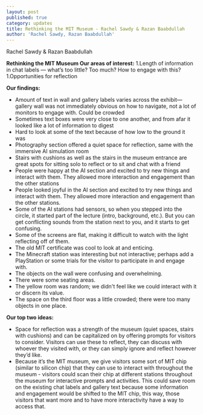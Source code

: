 ```yaml
---
layout: post
published: true
category: updates
title: Rethinking the MIT Museum - Rachel Sawdy & Razan Baabdullah
author: 'Rachel Sawdy, Razan Baabdullah'
---
```

Rachel Sawdy & Razan Baabdullah

**Rethinking the MIT Museum
Our areas of interest:**
1.Length of information in chat labels — what’s too little? Too much? How to engage with this?
1.Opportunities for reflection

**Our findings:**
- Amount of text in wall and gallery labels varies across the exhibit—gallery wall was not immediately obvious on how to navigate, not a lot of monitors to engage with. Could be crowded 
- Sometimes text boxes were very close to one another, and from afar it looked like a lot of information to digest 
- Hard to look at some of the text because of how low to the ground it was
- Photography section offered a quiet space for reflection, same with the immersive AI simulation room
- Stairs with cushions as well as the stairs in the museum entrance are great spots for sitting solo to reflect or to sit and chat with a friend
- People were happy at the AI section and excited to try new things and interact with them. They allowed more interaction and engagement than the other stations 
- People looked joyful in the AI section and excited to try new things and interact with them. They allowed more interaction and engagement than the other stations. 
- Some of the AI stations had sensors, so when you stepped into the circle, it started part of the lecture (intro, background, etc.). But you can get conflicting sounds from the station next to you, and it starts to get confusing.
- Some of the screens are flat, making it difficult to watch with the light reflecting off of them.
- The old MIT certificate was cool to look at and enticing.
- The Minecraft station was interesting but not interactive; perhaps add a PlayStation or some trials for the visitor to participate in and engage with. 
- The objects on the wall were confusing and overwhelming.
- There were some seating areas.
- The yellow room was random; we didn't feel like we could interact with it or discern its value. 
- The space on the third floor was a little crowded; there were too many objects in one place.

**Our top two ideas:**
- Space for reflection was a strength of the museum (quiet spaces, stairs with cushions) and can be capitalized on by offering prompts for visitors to consider. Visitors can use these to reflect, they can discuss with whoever they visited with, or they can simply ignore and reflect however they’d like.
- Because it’s the MIT museum, we give visitors some sort of MIT chip (similar to silicon chip) that they can use to interact with throughout the museum - visitors could scan their chip at different stations throughout the museum for interactive prompts and activities. This could save room on the existing chat labels and gallery text because some information and engagement would be shifted to the MIT chip, this way, those visitors that want more and to have more interactivity have a way to access that.
